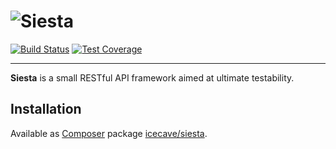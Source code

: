 # ![Siesta]

[![Build Status]](http://travis-ci.org/IcecaveStudios/siesta)
[![Test Coverage]](http://icecave.com.au/siesta/artifacts/tests/coverage)

---

**Siesta** is a small RESTful API framework aimed at ultimate testability.

## Installation

Available as [Composer](http://getcomposer.org) package [icecave/siesta](https://packagist.org/packages/icecave/siesta).

<!-- references -->
[Siesta]: http://icecave.com.au/assets/img/project-icons/icon-siesta.png
[Build Status]: https://raw.github.com/IcecaveStudios/siesta/gh-pages/artifacts/images/icecave/regular/build-status.png
[Test Coverage]: https://raw.github.com/IcecaveStudios/siesta/gh-pages/artifacts/images/icecave/regular/coverage.png
